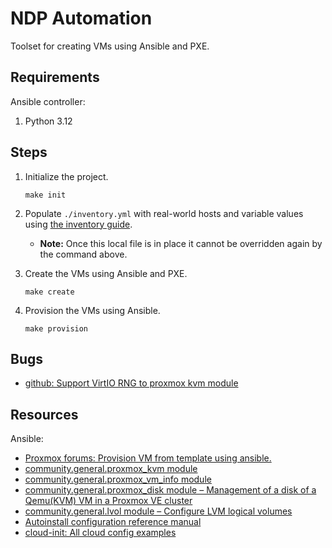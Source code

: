 # NDP Automation

Toolset for creating VMs using Ansible and PXE.

## Requirements

Ansible controller:
1. Python 3.12

## Steps
1. Initialize the project.

   ```console
   make init
   ```
1. Populate `./inventory.yml` with real-world hosts and variable values using [the inventory guide](./docs/inventory/README.md).
   * **Note:** Once this local file is in place it cannot be overridden again by the command above.
1. Create the VMs using Ansible and PXE.

   ```console
   make create
   ```
1. Provision the VMs using Ansible.

   ```console
   make provision
   ```

## Bugs

* [github: Support VirtIO RNG to proxmox kvm module](https://github.com/ansible-collections/community.proxmox/issues/87)

## Resources

Ansible:
* [Proxmox forums: Provision VM from template using ansible.](https://forum.proxmox.com/threads/provision-vm-from-template-using-ansible.130596/)
* [community.general.proxmox_kvm module](https://docs.ansible.com/ansible/latest/collections/community/general/proxmox_kvm_module.html)
* [community.general.proxmox_vm_info module](https://docs.ansible.com/ansible/latest/collections/community/general/proxmox_vm_info_module.html)
* [community.general.proxmox_disk module – Management of a disk of a Qemu(KVM) VM in a Proxmox VE cluster](https://docs.ansible.com/ansible/latest/collections/community/general/proxmox_disk_module.html)
* [community.general.lvol module – Configure LVM logical volumes](https://docs.ansible.com/ansible/latest/collections/community/general/lvol_module.html)
* [Autoinstall configuration reference manual](https://canonical-subiquity.readthedocs-hosted.com/en/latest/reference/autoinstall-reference.html)
* [cloud-init: All cloud config examples](https://docs.cloud-init.io/en/latest/reference/examples.html)
